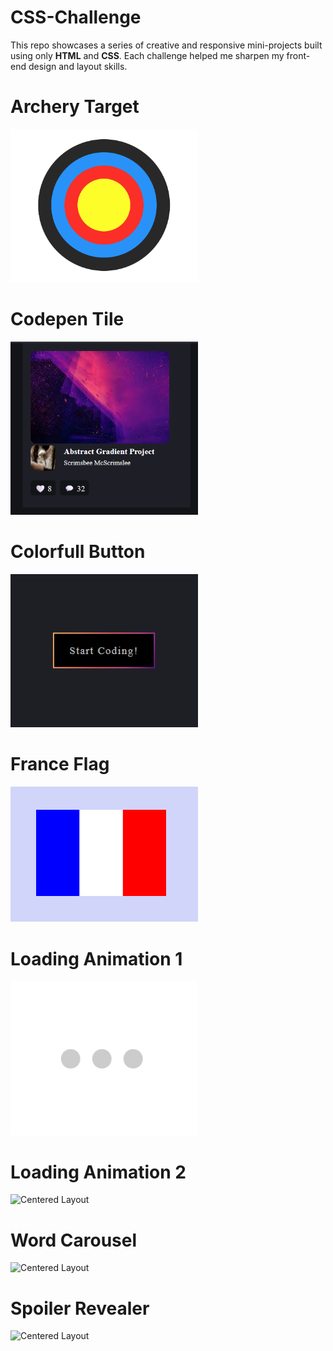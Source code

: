 # CSS-Challenge

This repo showcases a series of creative and responsive mini-projects built using only **HTML** and **CSS**. Each challenge helped me sharpen my front-end design and layout skills.

<h1>Archery Target</h1>
<img src="img/Screenshot 2025-06-18 161248.png" alt="Centered Layout" width="300"/>

<h1>Codepen Tile</h1>
<img src="img/Screenshot 2025-06-18 161329.png" alt="Centered Layout" width="300"/>

<h1>Colorfull Button</h1>
<img src="img\Screenshot 2025-06-18 161348.png" alt="Centered Layout" width="300"/>

<h1>France Flag</h1>
<img src="img\Screenshot 2025-06-18 161416.png" alt="Centered Layout" width="300"/>

<h1>Loading Animation 1</h1>
<img src="img\dots.gif" alt="Centered Layout" width="300"/>

<h1>Loading Animation 2</h1>
<img src="img\Screen Recording 2025-06-18 161537.mp4" alt="Centered Layout" width="300"/>

<h1>Word Carousel</h1>
<img src="img\Screen Recording 2025-06-18 161744.mp4" alt="Centered Layout" width="300"/>

<h1>Spoiler Revealer</h1>
<img src="img\Screen Recording 2025-06-18 161619.mp4" alt="Centered Layout" width="300"/>
